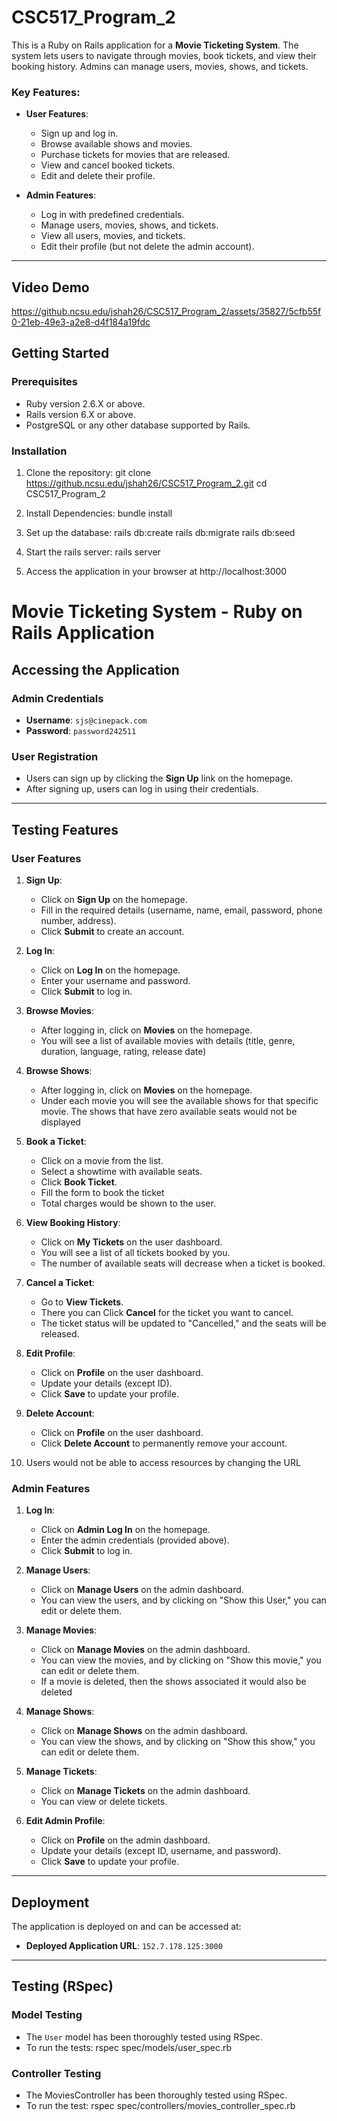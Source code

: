 # CSC517_Program_2

This is a Ruby on Rails application for a **Movie Ticketing System**. The system lets users to navigate through movies, book tickets, and view their booking history. Admins can manage users, movies, shows, and tickets.

### Key Features:
- **User Features**:
  - Sign up and log in.
  - Browse available shows and movies.
  - Purchase tickets for movies that are released.
  - View and cancel booked tickets.
  - Edit and delete their profile.

- **Admin Features**:
  - Log in with predefined credentials.
  - Manage users, movies, shows, and tickets.
  - View all users, movies, and tickets.
  - Edit their profile (but not delete the admin account).

---
## Video Demo

https://github.ncsu.edu/jshah26/CSC517_Program_2/assets/35827/5cfb55f0-21eb-49e3-a2e8-d4f184a19fdc



## Getting Started

### Prerequisites
- Ruby version 2.6.X or above.
- Rails version 6.X or above.
- PostgreSQL or any other database supported by Rails.

### Installation
1. Clone the repository:
     git clone https://github.ncsu.edu/jshah26/CSC517_Program_2.git
     cd CSC517_Program_2

3. Install Dependencies:
     bundle install
   
4. Set up the database:
     rails db:create
     rails db:migrate
     rails db:seed
   
5. Start the rails server:
     rails server
  
6. Access the application in your browser at http://localhost:3000

# Movie Ticketing System - Ruby on Rails Application

## Accessing the Application

### Admin Credentials
- **Username**: `sjs@cinepack.com`
- **Password**: `password242511`

### User Registration
- Users can sign up by clicking the **Sign Up** link on the homepage.
- After signing up, users can log in using their credentials.

---

## Testing Features

### User Features
1. **Sign Up**:
   - Click on **Sign Up** on the homepage.
   - Fill in the required details (username, name, email, password, phone number, address).
   - Click **Submit** to create an account.

2. **Log In**:
   - Click on **Log In** on the homepage.
   - Enter your username and password.
   - Click **Submit** to log in.

3. **Browse Movies**:
   - After logging in, click on **Movies** on the homepage.
   - You will see a list of available movies with details (title, genre, duration, language, rating, release date)

4. **Browse Shows**:
   - After logging in, click on **Movies** on the homepage.
   - Under each movie you will see the available shows for that specific movie. The shows that have zero available seats would not be displayed

4. **Book a Ticket**:
   - Click on a movie from the list.
   - Select a showtime with available seats.
   - Click **Book Ticket**.
   - Fill the form to book the ticket
   - Total charges would be shown to the user.  


5. **View Booking History**:
   - Click on **My Tickets** on the user dashboard.
   - You will see a list of all tickets booked by you.
   - The number of available seats will decrease when a ticket is booked.

6. **Cancel a Ticket**:
   - Go to **View Tickets**.
   - There you can Click **Cancel** for the ticket you want to cancel.
   - The ticket status will be updated to "Cancelled," and the seats will be released.

7. **Edit Profile**:
   - Click on **Profile** on the user dashboard.
   - Update your details (except ID).
   - Click **Save** to update your profile.

8. **Delete Account**:
   - Click on **Profile** on the user dashboard.
   - Click **Delete Account** to permanently remove your account.
  
9.  Users would not be able to access resources by changing the URL

### Admin Features
1. **Log In**:
   - Click on **Admin Log In** on the homepage.
   - Enter the admin credentials (provided above).
   - Click **Submit** to log in.

2. **Manage Users**:
   - Click on **Manage Users** on the admin dashboard.
   - You can view the users, and by clicking on "Show this User," you can edit or delete them.

3. **Manage Movies**:
   - Click on **Manage Movies** on the admin dashboard.
   - You can view the movies, and by clicking on "Show this movie," you can edit or delete them.
   - If a movie is deleted, then the shows associated it would also be deleted

4. **Manage Shows**:
   - Click on **Manage Shows** on the admin dashboard.
   - You can view the shows, and by clicking on "Show this show," you can edit or delete them.

5. **Manage Tickets**:
   - Click on **Manage Tickets** on the admin dashboard.
   - You can view or delete tickets.

6. **Edit Admin Profile**:
   - Click on **Profile** on the admin dashboard.
   - Update your details (except ID, username, and password).
   - Click **Save** to update your profile.

---

## Deployment

The application is deployed on **<deployment-platform>** and can be accessed at:
- **Deployed Application URL**: `152.7.178.125:3000`

---

## Testing (RSpec)

### Model Testing
- The `User` model has been thoroughly tested using RSpec.
- To run the tests:
  rspec spec/models/user_spec.rb

### Controller Testing
- The MoviesController has been thoroughly tested using RSpec.
- To run the test:
  rspec spec/controllers/movies_controller_spec.rb
